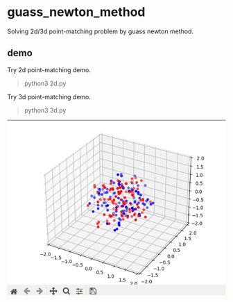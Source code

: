 # guass_newton_method
Solving 2d/3d point-matching problem by guass newton method.  

## demo  
Try 2d point-matching demo.    
> python3 2d.py  

Try 3d point-matching demo.    
> python3 3d.py  

 ![demo](https://github.com/scomup/guass_newton_method/blob/master/3d_demo.gif)
